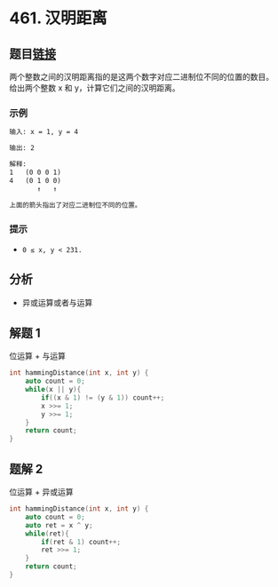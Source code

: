 # 461. 汉明距离

## 题目[链接](https://leetcode-cn.com/problems/hamming-distance/)

两个整数之间的汉明距离指的是这两个数字对应二进制位不同的位置的数目。  
给出两个整数 x 和 y，计算它们之间的汉明距离。  
  
### 示例

```txt
输入: x = 1, y = 4

输出: 2

解释:
1   (0 0 0 1)
4   (0 1 0 0)
       ↑   ↑

上面的箭头指出了对应二进制位不同的位置。
```

### 提示

* `0 ≤ x, y < 231.`

## 分析

* 异或运算或者与运算

## 解题 1

位运算 + 与运算

```cpp
int hammingDistance(int x, int y) {
    auto count = 0;
    while(x || y){
        if((x & 1) != (y & 1)) count++;
        x >>= 1;
        y >>= 1;
    }
    return count;
}
```

## 题解 2

位运算 + 异或运算

```cpp
int hammingDistance(int x, int y) {
    auto count = 0;
    auto ret = x ^ y;
    while(ret){
        if(ret & 1) count++;
        ret >>= 1;
    }
    return count;
}
```
